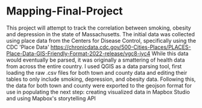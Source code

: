 # Mapping-Final-Project
This project will attempt to track the correlation between smoking, obesity and depression in the state of Massachusetts. 
The initial data was collected using place data from the Centers for Disease Control, specifically using the CDC 'Place Data' https://chronicdata.cdc.gov/500-Cities-Places/PLACES-Place-Data-GIS-Friendly-Format-2022-release/vgc8-iyc4
While this data would eventually be parsed, it was originally a smattering of health data from across the entire country. I used QGIS as a data parsing tool, first loading the raw .csv files for both town and county data and editing their tables to only include smoking, depression, and obesity data. Following this, the data for both town and county were exported to the geojson format for use in populating the next step: creating visualized data in Mapbox Studio and using Mapbox's storytelling API
